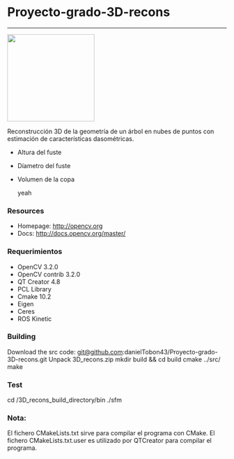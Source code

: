 
# Proyecto-grado-3D-recons
----------------------
<img src="https://projects.asl.ethz.ch/datasets/lib/exe/fetch.php?cache=&w=900&h=539&tok=dd850d&media=laserregistration:gazebo_winter:tree.png" align="center" height="200">

Reconstrucción 3D de la geometría de un árbol en nubes de puntos con estimación de características dasométricas.
* Altura del fuste
* Díametro del fuste
* Volumen de la copa
  
  yeah
  
### Resources

* Homepage: <http://opencv.org>
* Docs: <http://docs.opencv.org/master/>

### Requerimientos

* OpenCV 3.2.0
* OpenCV contrib 3.2.0
* QT Creator 4.8
* PCL Library 
* Cmake 10.2
* Eigen
* Ceres
* ROS Kinetic

### Building
Download the src code: git@github.com:danielTobon43/Proyecto-grado-3D-recons.git
Unpack 3D_recons.zip
mkdir build && cd build
cmake ../src/
make

### Test
cd /3D_recons_build_directory/bin
./sfm

### Nota:
El fichero CMakeLists.txt sirve para compilar el programa con CMake.
El fichero CMakeLists.txt.user es utilizado por QTCreator para compilar el programa.


